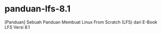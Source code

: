 # panduan-lfs-8.1
[Panduan] Sebuah Panduan Membuat Linux From Scratch (LFS) dari E-Book LFS Versi 8.1
